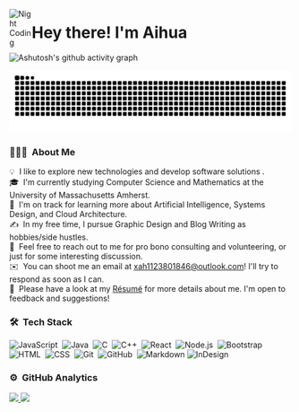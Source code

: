 <img alt="Night Coding" src="./assets/Hand%20Wave.gif" width='40' align="left"/><h1>Hey there! I'm Aihua</h1>

<!-- ## 👋 &nbsp;Hey there! I'm Aihua -->
![Ashutosh's github activity graph](https://github-readme-activity-graph.vercel.app/graph?username=AifaiXiu&theme=react)

<picture>
  <source media="(prefers-color-scheme: dark)" srcset="https://raw.githubusercontent.com/AifaiXiu/AifaiXiu/output/github-contribution-grid-snake-dark.svg">
  <source media="(prefers-color-scheme: light)" srcset="https://raw.githubusercontent.com/AifaiXiu/AifaiXiu/output/github-contribution-grid-snake.svg">
  <img alt="github contribution grid snake animation" src="https://raw.githubusercontent.com/AifaiXiu/AifaiXiu/output/github-contribution-grid-snake.svg">
</picture>


### 👨🏻‍💻 &nbsp;About Me

💡 &nbsp;I like to explore new technologies and develop software solutions .\
🎓 &nbsp;I'm currently studying Computer Science and Mathematics at the University of Massachusetts Amherst.\
🌱 &nbsp;I'm on track for learning more about Artificial Intelligence, Systems Design, and Cloud Architecture.\
✍️ &nbsp;In my free time, I pursue Graphic Design and Blog Writing as hobbies/side hustles.\
💬 &nbsp;Feel free to reach out to me for pro bono consulting and volunteering, or just for some interesting discussion.\
✉️ &nbsp;You can shoot me an email at xah1123801846@outlook.com! I'll try to respond as soon as I can.\
📄 &nbsp;Please have a look at my [Résumé](https://www.adityavsingh.com/resume.html) for more details about me. I'm open to feedback and suggestions!

### 🛠 &nbsp;Tech Stack
![JavaScript](https://img.shields.io/badge/-JavaScript-05122A?style=flat&logo=javascript)&nbsp;
![Java](https://img.shields.io/badge/-Java-05122A?style=flat&logo=Java&logoColor=FFA518)&nbsp;
![C](https://img.shields.io/badge/-C-05122A?style=flat&logo=C&logoColor=A8B9CC)&nbsp;
![C++](https://img.shields.io/badge/-C++-05122A?style=flat&logo=C%2B%2B&logoColor=00599C)&nbsp;
![React](https://img.shields.io/badge/-React-05122A?style=flat&logo=react)&nbsp;
![Node.js](https://img.shields.io/badge/-Node.js-05122A?style=flat&logo=node.js)&nbsp;
![Bootstrap](https://img.shields.io/badge/-Bootstrap-05122A?style=flat&logo=bootstrap&logoColor=563D7C)
![HTML](https://img.shields.io/badge/-HTML-05122A?style=flat&logo=HTML5)&nbsp;
![CSS](https://img.shields.io/badge/-CSS-05122A?style=flat&logo=CSS3&logoColor=1572B6)&nbsp;
![Git](https://img.shields.io/badge/-Git-05122A?style=flat&logo=git)&nbsp;
![GitHub](https://img.shields.io/badge/-GitHub-05122A?style=flat&logo=github)&nbsp;
![Markdown](https://img.shields.io/badge/-Markdown-05122A?style=flat&logo=markdown)
![InDesign](https://img.shields.io/badge/-InDesign-05122A?style=flat&logo=adobe-indesign)

### ⚙️ &nbsp;GitHub Analytics

<p align='left'>
<a href="https://github.com/AifaiXiu">
  <img height="180em" src="https://github-readme-stats-eight-theta.vercel.app/api?username=AifaiXiu&theme=dracula&show_icons=true&include_all_commits=true&count_private=true"/>
  <img height="180em" src="https://github-readme-stats-eight-theta.vercel.app/api/top-langs/?username=AifaiXiu&theme=dracula&layout=compact&langs_count="/>
</a>
</p>

